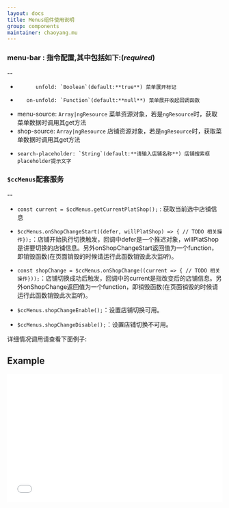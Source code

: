 ```yaml
---
layout: docs
title: Menus组件使用说明
group: components
maintainer: chaoyang.mu
---
```


### menu-bar : 指令配置,其中包括如下:(*required*)
--

*           unfold: `Boolean`(default:**true**) 菜单展开标记
*        on-unfold: `Function`(default:**null**) 菜单展开收起回调函数
*    menu-source: `Array|ngResource` 菜单资源对象，若是`ngResource`时，获取菜单数据时调用其get方法
*    shop-source: `Array|ngResource` 店铺资源对象，若是`ngResource`时，获取菜单数据时调用其get方法
*     search-placeholder: `String`(default:**请输入店铺名称**) 店铺搜索框placeholder提示文字


### `$ccMenus`配套服务
--

* `const current = $ccMenus.getCurrentPlatShop();` : 获取当前选中店铺信息 

* `$ccMenus.onShopChangeStart((defer, willPlatShop) => { // TODO 相关操作});`：店铺开始执行切换触发，回调中defer是一个推迟对象，willPlatShop是讲要切换的店铺信息。另外onShopChangeStart返回值为一个function，即销毁函数(在页面销毁的时候请运行此函数销毁此次监听)。 

* `const shopChange = $ccMenus.onShopChange((current => { // TODO 相关操作}));`：店铺切换成功后触发，回调中的current是指改变后的店铺信息。另外onShopChange返回值为一个function，即销毁函数(在页面销毁的时候请运行此函数销毁此次监听)。

* `$ccMenus.shopChangeEnable();`：设置店铺切换可用。

* `$ccMenus.shopChangeDisable();`：设置店铺切换不可用。

详细情况调用请查看下面例子:

## Example

<iframe width="100%" height="300" src="//jsfiddle.net/maxmu/hhf5y6ob/embedded/" allowfullscreen="allowfullscreen" frameborder="0"></iframe>

